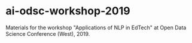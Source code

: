 # ai-odsc-workshop-2019
Materials for the workshop "Applications of NLP in EdTech" at Open Data Science Conference (West), 2019.
